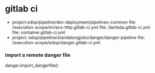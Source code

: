 # gitlab ci

- project:edop/pipeline/dev-deployment/pipelines-common
  file: /execution-scope/mr/ecs-http.gitlab-ci.yml
  file: /lambda.gitlab-ci.yml
  file: container.gitlab-ci.yml
- project: edop/pipeline/standalongjobs/danger/danger-pipeline
  file: /execution-scope/edop/danger.gitlab-ci.yml

### import a remote danger file

  danger.import_dangerfile()
  
